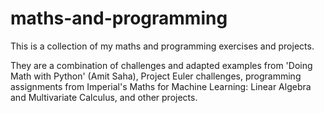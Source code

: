 # maths-and-programming

This is a collection of my maths and programming exercises and projects.

They are a combination of challenges and adapted examples from 'Doing Math with Python' (Amit Saha), Project Euler challenges, programming assignments from Imperial's Maths for Machine Learning: Linear Algebra and Multivariate Calculus, and other projects.
